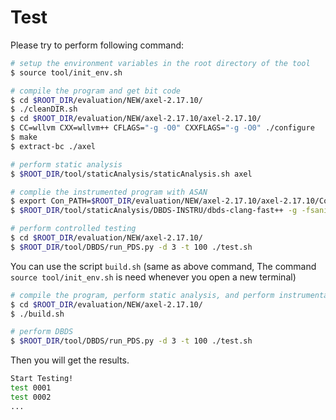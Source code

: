 # Test

Please try to perform following command:

```sh
# setup the environment variables in the root directory of the tool
$ source tool/init_env.sh

# compile the program and get bit code
$ cd $ROOT_DIR/evaluation/NEW/axel-2.17.10/
$ ./cleanDIR.sh
$ cd $ROOT_DIR/evaluation/NEW/axel-2.17.10/axel-2.17.10/
$ CC=wllvm CXX=wllvm++ CFLAGS="-g -O0" CXXFLAGS="-g -O0" ./configure
$ make
$ extract-bc ./axel

# perform static analysis
$ $ROOT_DIR/tool/staticAnalysis/staticAnalysis.sh axel

# complie the instrumented program with ASAN
$ export Con_PATH=$ROOT_DIR/evaluation/NEW/axel-2.17.10/axel-2.17.10/ConConfig.axel
$ $ROOT_DIR/tool/staticAnalysis/DBDS-INSTRU/dbds-clang-fast++ -g -fsanitize=thread -o axel axel.bc -lpthread -ldl -lssl -lcrypto

# perform controlled testing
$ cd $ROOT_DIR/evaluation/NEW/axel-2.17.10/
$ $ROOT_DIR/tool/DBDS/run_PDS.py -d 3 -t 100 ./test.sh
```

You can use the script `build.sh` (same as above command, The command `source tool/init_env.sh` is need whenever you open a new terminal)
```sh
# compile the program, perform static analysis, and perform instrumentation
$ cd $ROOT_DIR/evaluation/NEW/axel-2.17.10/
$ ./build.sh

# perform DBDS
$ $ROOT_DIR/tool/DBDS/run_PDS.py -d 3 -t 100 ./test.sh
```

Then you will get the results.

```sh
Start Testing!
test 0001
test 0002
...
```